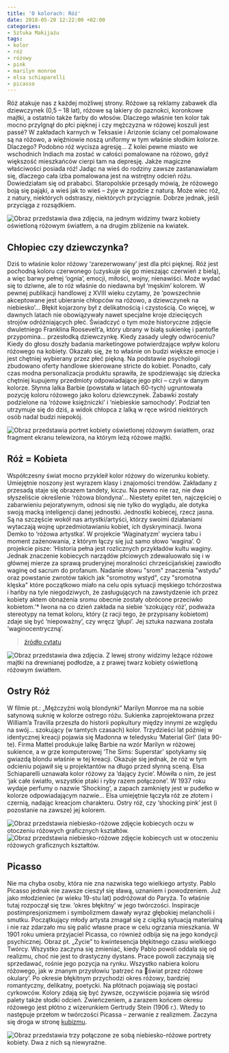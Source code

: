 ```yaml
---
title: 'O kolorach: Róż'
date: 2018-05-20 12:22:00 +02:00
categories:
- Sztuka Makijażu
tags:
- kolor
- róż
- różowy
- pink
- marilyn monroe
- elsa schiaparelli
- picasso
---
```


Róż atakuje nas z każdej możliwej strony. Różowe są reklamy zabawek dla dziewczynek (0,5 – 18 lat), różowe są lakiery do paznokci, koronkowe majtki, a ostatnio także farby do włosów. Dlaczego właśnie ten kolor tak mocno przylgnął do płci pięknej i czy mężczyzna w różowej koszuli jest passé? W zakładach karnych w Teksasie i Arizonie ściany cel pomalowane są na różowo, a więźniowie noszą uniformy w tym właśnie słodkim kolorze. Dlaczego? Podobno róż wycisza agresję… Z kolei pewne miasto we wschodnich Indiach ma zostać w całości pomalowane na różowo, gdyż większość mieszkańców cierpi tam na depresję. Jakże magiczne właściwości posiada róż! Jadąc na wieś do rodziny zawsze zastanawiałam się, dlaczego cała izba pomalowana jest na wstrętny odcień różu. Dowiedziałam się od prababci. Staropolskie przesądy mówią, że różowego boją się pająki, a wieś jak to wieś – żyje w zgodzie z naturą. Może wiec róż, z natury, niektórych odstraszy, niektórych przyciągnie. Dobrze jednak, jeśli przyciąga z rozsądkiem.

![Obraz przedstawia dwa zdjęcia, na jednym widzimy twarz kobiety oświetloną różowym światłem, a na drugim zbliżenie na kwiatek.](https://assets1.ello.co/uploads/asset/attachment/7700426/ello-optimized-99ff6751.jpg)

## Chłopiec czy dziewczynka?

Dziś to właśnie kolor różowy ‘zarezerwowany’ jest dla płci pięknej. Róż jest pochodną koloru czerwonego (uzyskuje się go mieszając czerwień z bielą), a więc barwy pełnej ‘ognia’, emocji, miłości, wojny, nienawiści. Może wydać się to dziwne, ale to róż właśnie do niedawna był ‘męskim’ kolorem. W pewnej publikacji handlowej z XVIII wieku czytamy, że ‘powszechnie akceptowane jest ubieranie chłopców na różowo, a dziewczynek na niebiesko’… Błękit kojarzony był z delikatnością i czystością. Co więcej, w dawnych latach nie obowiązywały nawet specjalne kroje dziecięcych strojów odróżniających płeć. Świadczyć o tym może historyczne zdjęcie dwuletniego Franklina Roosevelt’a, który ubrany w białą sukienkę i pantofle przypomina… przesłodką dziewczynkę. Kiedy zasady uległy odwróceniu?
Kiedy do głosu doszły badania marketingowe potwierdzające wpływ koloru różowego na kobiety. Okazało się, że to właśnie on budzi większe emocje i jest chętniej wybierany przez płeć piękną. Na podstawie psychologii zbudowano oferty handlowe skierowane stricte do kobiet. Ponadto, cały czas modna personalizacja produktu sprawiła, że spodziewając się dziecka chętniej kupujemy przedmioty odpowiadające jego płci – czyli w danym kolorze. Słynna lalka Barbie (powstała w latach 60-tych) ugruntowała pozycję koloru różowego jako koloru dziewczynek. Zabawki zostały podzielone na ‘różowe księżniczki’ i ‘niebieskie samochody’. Podział ten utrzymuje się do dziś, a widok chłopca z lalką w ręce wśród niektórych osób nadal budzi niepokój.

![Obraz przedstawia portret kobiety oświetlonej różowym światłem, oraz fragment ekranu telewizora, na którym leżą różowe majtki.](https://assets2.ello.co/uploads/asset/attachment/7700421/ello-optimized-afe43e55.jpg)


## Róż = Kobieta

Współczesny świat mocno przykleił kolor różowy do wizerunku kobiety. Umiejętnie noszony jest wyrazem klasy i znajomości trendów. Zakładany z przesadą staje się obrazem tandety, kiczu. Na pewno nie raz, nie dwa słyszeliście określenie ‘różowa blondyna’… Niestety epitet ten, najczęściej o zabarwieniu pejoratywnym, odnosi się nie tylko do wyglądu, ale dotyka swoją macką inteligencji danej jednostki. Jednostki kobiecej, rzecz jasna. Są na szczęście wokół nas artystki/artyści, którzy swoimi działaniami wytaczają wojnę uprzedmiotawianiu kobiet, ich dyskryminacji. Iwona Demko to ‘różowa artystka’. W projekcie ‘Waginatyzm’ wyciera tabu i moment zażenowania, z którym łączy się już samo słowo ‘wagina’. O projekcie pisze: ‘Historia pełna jest rozlicznych przykładów kultu waginy. Jednak znaczenie kobiecych narządów płciowych zdewaluowało się i w głównej mierze za sprawą pruderyjnej moralności chrześcijańskiej zawiodło waginę od sacrum do profanum. Nadanie słowu "srom" znaczenia "wstydu" oraz powstanie zwrotów takich jak "sromotny wstyd", czy "sromotna klęska" które początkowo miało na celu opis sytuacji męskiego tchórzostwa i hańby na tyle niegodziwych, że zasługujących na zawstydzenie ich przez kobiety aktem obnażenia sromu obecnie zostały obrócone przeciwko kobietom.’* Iwona na co dzień zakłada na siebie ‘szokujący róż’, podważa stereotypy na temat koloru, który (z racji tego, że przypisany kobietom) zdaje się być ‘niepoważny’, czy wręcz ‘głupi’. Jej sztuka nazwana została ‘waginocentryczną’. 

 > [źródło cytatu](http://www.iwonademko.art.pl/rzezba/waginatyzm/waginatyzm_tekst.html)

![Obraz przedstawia dwa zdjęcia. Z lewej strony widzimy leżące różowe majtki na drewnianej podłodze, a z prawej twarz kobiety oświetloną różowym światłem.](https://assets0.ello.co/uploads/asset/attachment/7700419/ello-optimized-29ae42d3.jpg)

## Ostry Róż

W filmie pt.: „Mężczyźni wolą blondynki” Marilyn Monroe ma na sobie satynową suknię w kolorze ostrego różu. Sukienka zaprojektowana przez William’a Travilla przeszła do historii popkultury między innymi ze względu na swój… szokujący (w tamtych czasach) kolor. Trzydzieści lat później w identycznej kreacji pojawia się Madonna w teledysku ‘Material Girl’ (lata 90-te). Firma Mattel produkuje lalkę Barbie na wzór Marilyn w różowej sukience, a w grze komputerowej ‘The Sims: Superstar’ spotykamy się gwiazdą blondu właśnie w tej kreacji. Okazuje się jednak, że róż w tym odcieniu pojawił się u projektantów na długo przed słynną sceną. Elsa Schiaparelli uznawała kolor różowy za ‘dający życie’. Mówiła o nim, że jest ‘jak całe światło, wszystkie ptaki i ryby razem połączone’. W 1937 roku wydaje perfumy o nazwie ‘Shocking’, a zapach zamknięty jest w pudełko w kolorze odpowiadającym nazwie… Elsa umiejętnie łączyła róż ze złotem i czernią, nadając kreacjom charakteru. Ostry róż, czy ‘shocking pink’ jest (i pozostanie na zawsze) jej kolorem.

![Obraz przedstawia niebiesko-różowe zdjęcie kobiecych oczu w otoczeniu różowych graficznych kształtów.](https://assets0.ello.co/uploads/asset/attachment/7700427/ello-optimized-c240a5bf.jpg)
![Obraz przedstawia niebiesko-różowe zdjęcie kobiecych ust w otoczeniu różowych graficznych kształtów.](https://assets1.ello.co/uploads/asset/attachment/7700429/ello-optimized-b8823ce2.jpg)

## Picasso

Nie ma chyba osoby, która nie zna nazwiska tego wielkiego artysty. Pablo Picasso jednak nie zawsze cieszył się sławą, uznaniem i powodzeniem. Już jako młodzieniec (w wieku 19-stu lat) podróżował do Paryża. To właśnie tutaj rozpoczął się tzw. ‘okres błękitny’ w jego twórczości. Inspiracje postimpresjonizmem i symbolizmem dawały wyraz głębokiej melancholii i smutku. Początkujący młody artysta zmagał się z ciężką sytuacją materialną i nie raz zdarzało mu się palić własne prace w celu ogrzania mieszkania. W 1901 roku umiera przyjaciel Picassa, co również odbija się na jego kondycji psychicznej. Obraz pt. „Życie” to kwintesencja błękitnego czasu wielkiego Twórcy.
Wszystko zaczyna się zmieniać, kiedy Pablo powoli oddala się od realizmu, choć nie jest to drastyczny dystans. Prace powoli zaczynają się sprzedawać, rośnie jego pozycja na rynku. Wszystko nabiera koloru różowego, jak w znanym przysłowiu ‘patrzeć na świat przez różowe okulary’. Po okresie błękitnym przychodzi okres różowy, bardziej romantyczny, delikatny, poetycki. Na płótnach pojawiają się postaci cyrkowców. Kolory zdają się być żywsze, oczywiście pojawia się wśród palety także słodki odcień. Zwieńczeniem, a zarazem końcem okresu różowego jest płótno z wizerunkiem Gertrudy Stein (1906 r.). Wtedy to następuje przełom w twórczości Picassa – zerwanie z realizmem. Zaczyna się droga w stronę [kubizmu](http://sztukauniwersalna.pl/2017-10-26-kubizm-moodboard).

![Obraz przedstawia trzy połączone ze sobą niebiesko-różowe portrety kobiety. Dwa z nich są niewyraźne.](https://assets1.ello.co/uploads/asset/attachment/7700431/ello-optimized-5d602a7b.jpg)